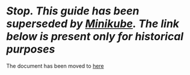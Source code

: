 # *Stop.  This guide has been superseded by [Minikube](../minikube/). The link below is present only for historical purposes*

The document has been moved to [here](https://github.com/kubernetes/kubernetes/blob/master/docs/devel/local-cluster/docker.md)
